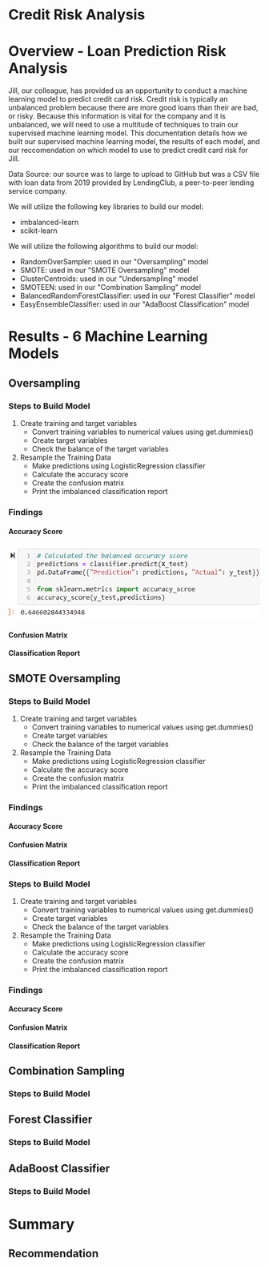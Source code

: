 # Credit Risk Analysis

# Overview - Loan Prediction Risk Analysis
Jill, our colleague, has provided us an opportunity to conduct a machine learning model to predict credit card risk. Credit risk is typically an unbalanced problem because there are more good loans than their are bad, or risky. Because this information is vital for the company and it is unbalanced, we will need to use a multitude of techniques to train our supervised machine learning model. This documentation details how we built our supervised machine learning model, the results of each model, and our reccomendation on which model to use to predict credit card risk for Jill.

Data Source: our source was to large to upload to GitHub but was a CSV file with loan data from 2019 provided by LendingClub, a peer-to-peer lending service company.

We will utilize the following key libraries to build our model:
  - imbalanced-learn
  - scikit-learn
  
We will utilize the following algorithms to build our model:
  - RandomOverSampler: used in our "Oversampling" model
  - SMOTE: used in our "SMOTE Oversampling" model
  - ClusterCentroids: used in our "Undersampling" model
  - SMOTEEN: used in our "Combination Sampling" model
  - BalancedRandomForestClassifier: used in our "Forest Classifier" model
  - EasyEnsembleClassifier: used in our "AdaBoost Classification" model

# Results - 6 Machine Learning Models
## Oversampling
### Steps to Build Model
  1. Create training and target variables 
      - Convert training variables to numerical values using get.dummies()
      - Create target variables
      - Check the balance of the target variables
  4. Resample the Training Data
      - Make predictions using LogisticRegression classifier
      - Calculate the accuracy score
      - Create the confusion matrix
      - Print the imbalanced classification report
      
### Findings
#### Accuracy Score
![Screenshot](https://github.com/Sborresch/Credit_Risk_Analysis/blob/main/Oversampling/Accuracy_Score.png)

#### Confusion Matrix

#### Classification Report
  
## SMOTE Oversampling
### Steps to Build Model
  1. Create training and target variables 
      - Convert training variables to numerical values using get.dummies()
      - Create target variables
      - Check the balance of the target variables
  4. Resample the Training Data
      - Make predictions using LogisticRegression classifier
      - Calculate the accuracy score
      - Create the confusion matrix
      - Print the imbalanced classification report
      
### Findings
#### Accuracy Score

#### Confusion Matrix

#### Classification Report

### Steps to Build Model
  1. Create training and target variables 
      - Convert training variables to numerical values using get.dummies()
      - Create target variables
      - Check the balance of the target variables
  4. Resample the Training Data
      - Make predictions using LogisticRegression classifier
      - Calculate the accuracy score
      - Create the confusion matrix
      - Print the imbalanced classification report
      
### Findings
#### Accuracy Score

#### Confusion Matrix

#### Classification Report

## Combination Sampling
### Steps to Build Model

## Forest Classifier
### Steps to Build Model

## AdaBoost Classifier
### Steps to Build Model

# Summary

## Recommendation
